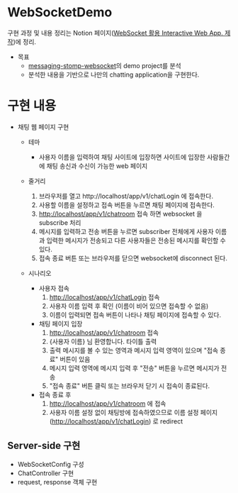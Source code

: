 # WebSocketDemo
구현 과정 및 내용 정리는 Notion 페이지([WebSocket 활용 Interactive Web App. 제작](https://www.notion.so/gentledot/WebSocket-Interactive-Web-App-367008549b624e8f9624bf790c988483))에 정리.

- 목표
    - [messaging-stomp-websocket](https://spring.io/guides/gs/messaging-stomp-websocket/)의 demo project를 분석
    - 분석한 내용을 기반으로 나만의 chatting application을 구현한다.
    

# 구현 내용
- 채팅 웹 페이지 구현
    - 테마
        - 사용자 이름을 입력하여 채팅 사이트에 입장하면 사이트에 입장한 사람들간에 채팅 송신과 수신이 가능한 web 페이지
    
    - 줄거리
        1. 브라우저를 열고 http://localhost/app/v1/chatLogin  에 접속한다.
        2. 사용할 이름을 설정하고 접속 버튼을 누르면 채팅 페이지에 접속한다.
        3. [http://localhost/app/v1/chatroom](http://localhost/app/v1/chatroom) 접속 하면 websocket 을 subscribe 처리
        4. 메시지를 입력하고 전송 버튼을 누르면  subscriber 전체에게 사용자 이름과 입력한 메시지가 전송되고 다른 사용자들은 전송된 메시지를 확인할 수 있다.
        5. 접속 종료 버튼 또는 브라우저를 닫으면 websocket에 disconnect 된다.
    
    - 시나리오
        - 사용자 접속
            1. [http://localhost/app/v1/chatLogin](http://localhost/app/v1/chatLogin) 접속
            2. 사용자 이름 입력 후 확인 (이름이 비어 있으면 접속할 수 없음)
            3. 이름이 입력되면 접속 버튼이 나타나 채팅 페이지에 접속할 수 있다.
        - 채팅 페이지 입장
            1. [http://localhost/app/v1/chatroom](http://localhost/app/v1/chatroom) 접속
            2. {사용자 이름} 님 환영합니다.  타이틀 출력
            3. 출력 메시지를 볼 수 있는 영역과 메시지 입력 영역이 있으며 "접속 종료" 버튼이 있음
            4. 메시지 입력 영역에 메시지 입력 후 "전송" 버튼을 누르면 메시지가 전송
            5. "접속 종료" 버튼 클릭 또는 브라우저 닫기 시 접속이 종료된다.
        - 접속 종료 후
            1. [http://localhost/app/v1/chatroom](http://localhost/app/v1/chatroom) 에 접속
            2. 사용자 이름 설정 없이 채팅방에 접속하였으므로 이름 설정 페이지 ([http://localhost/app/v1/chatLogin](http://localhost/app/v1/chatLogin)) 로 redirect
            

## Server-side 구현
- WebSocketConfig 구성
- ChatController 구현
- request, response 객체 구현
